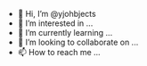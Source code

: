 - 👋 Hi, I’m @yjohbjects
- 👀 I’m interested in ...
- 🌱 I’m currently learning ...
- 💞️ I’m looking to collaborate on ...
- 📫 How to reach me ...

<!---
yjohbjects/yjohbjects is a ✨ special ✨ repository because its `README.md` (this file) appears on your GitHub profile.
You can click the Preview link to take a look at your changes.
--->
